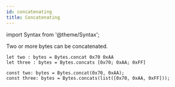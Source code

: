 ```yaml
---
id: concatenating
title: Concatenating
---
```


import Syntax from '@theme/Syntax';

Two or more bytes can be concatenated.

<Syntax syntax="cameligo">

```cameligo group=concatenating
let two : bytes = Bytes.concat 0x70 0xAA
let three : bytes = Bytes.concats [0x70; 0xAA; 0xFF]
```

</Syntax>

<Syntax syntax="jsligo">

```jsligo group=concatenating
const two: bytes = Bytes.concat(0x70, 0xAA);
const three: bytes = Bytes.concats(list([0x70, 0xAA, 0xFF]));
```

</Syntax>
